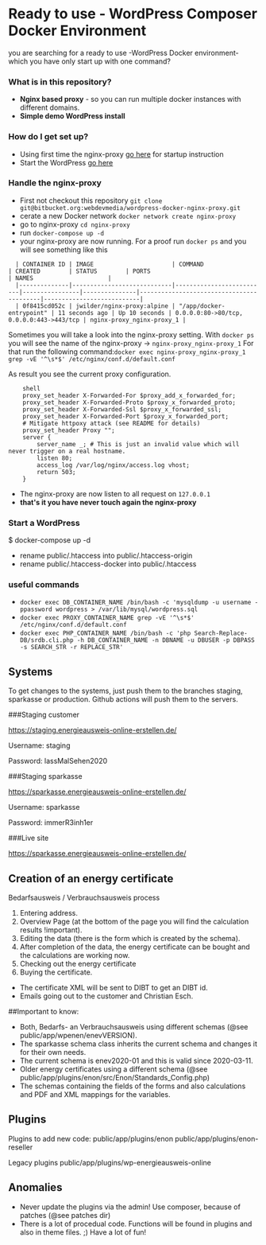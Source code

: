 # Ready to use - WordPress Composer Docker Environment #

you are searching for a ready to use -WordPress Docker environment- which you have only start up with one command?   
### What is in this repository? ###
* **Nginx based proxy** - so you can run multiple docker instances with different domains.
* **Simple demo WordPress install** 

### How do I get set up? ###
* Using first time the nginx-proxy [go here](#markdown-header-the-nginx-proxy) for startup instruction 
* Start the WordPress [go here](URL)

### Handle the nginx-proxy
  * First not checkout this repository
  `git clone git@bitbucket.org:webdevmedia/wordpress-docker-nginx-proxy.git`
  * cerate a new Docker network `docker network create nginx-proxy`  
  * go to nginx-proxy  `cd nginx-proxy` 
  * run `docker-compose up -d` 
  * your nginx-proxy are now running. For a proof run `docker ps` and you will see something like this


```
  | CONTAINER ID | IMAGE                      | COMMAND                  | CREATED        | STATUS        | PORTS                                    | NAMES                     |
  |--------------|----------------------------|--------------------------|----------------|---------------|------------------------------------------|---------------------------|
  | 0f8415cd052c | jwilder/nginx-proxy:alpine | "/app/docker-entrypoint" | 11 seconds ago | Up 10 seconds | 0.0.0.0:80->80/tcp, 0.0.0.0:443->443/tcp | nginx-proxy_nginx-proxy_1 |
```

  
Sometimes you will take a look into the nginx-proxy setting. With `docker ps` you will see the name of the nginx-proxy -> `nginx-proxy_nginx-proxy_1`
For that run the following command:`docker exec nginx-proxy_nginx-proxy_1 grep -vE '^\s*$' /etc/nginx/conf.d/default.conf`
  
As result you see the current proxy configuration.
  
```
    shell
    proxy_set_header X-Forwarded-For $proxy_add_x_forwarded_for;
    proxy_set_header X-Forwarded-Proto $proxy_x_forwarded_proto;
    proxy_set_header X-Forwarded-Ssl $proxy_x_forwarded_ssl;
    proxy_set_header X-Forwarded-Port $proxy_x_forwarded_port;
    # Mitigate httpoxy attack (see README for details)
    proxy_set_header Proxy "";
    server {
      	server_name _; # This is just an invalid value which will never trigger on a real hostname.
      	listen 80;
      	access_log /var/log/nginx/access.log vhost;
      	return 503;
    }
```

* The nginx-proxy are now listen to all request on `127.0.0.1`
* **that's it you have never touch again the nginx-proxy**

### Start a WordPress
$ docker-compose up -d

- rename public/.htaccess into public/.htaccess-origin
- rename public/.htaccess-docker into public/.htaccess

### useful commands ###
- `docker exec DB_CONTAINER_NAME /bin/bash -c 'mysqldump -u username -ppassword wordpress > /var/lib/mysql/wordpress.sql`
- `docker exec PROXY_CONTAINER_NAME grep -vE '^\s*$' /etc/nginx/conf.d/default.conf`
- `docker exec PHP_CONTAINER_NAME /bin/bash -c 'php Search-Replace-DB/srdb.cli.php -h DB_CONTAINER_NAME -n DBNAME -u DBUSER -p DBPASS -s SEARCH_STR -r REPLACE_STR'`

## Systems

To get changes to the systems, just push them to the branches staging, sparkasse or production. Github actions will push them to the servers.

###Staging customer

https://staging.energieausweis-online-erstellen.de/

Username: staging

Password: lassMalSehen2020

###Staging sparkasse

https://sparkasse.energieausweis-online-erstellen.de/

Username: sparkasse

Password: immerR3inh1er

###Live site

https://sparkasse.energieausweis-online-erstellen.de/

## Creation of an energy certificate

Bedarfsausweis / Verbrauchsausweis process

1. Entering address.
2. Overview Page (at the bottom of the page you will find the calculation results !important).
3. Editing the data (there is the form which is created by the schema).
4. After completion of the data, the energy certificate can be bought and the calculations are working now.
5. Checking out the energy certificate
6. Buying the certificate.
- The certificate XML will be sent to DIBT to get an DIBT id.
- Emails going out to the customer and Christian Esch.

##Important to know:
- Both, Bedarfs- an Verbrauchsausweis using different schemas (@see public/app/wpenen/enevVERSION).
- The sparkasse schema class inherits the current schema and changes it for their own needs.
- The current schema is enev2020-01 and this is valid since 2020-03-11.
- Older energy certificates using a different schema (@see public/app/plugins/enon/src/Enon/Standards_Config.php)
- The schemas containing the fields of the forms and also calculations and PDF and XML mappings for the variables.

## Plugins

Plugins to add new code:
public/app/plugins/enon
public/app/plugins/enon-reseller

Legacy plugins
public/app/plugins/wp-energieausweis-online

## Anomalies

- Never update the plugins via the admin! Use composer, because of patches (@see patches dir)
- There is a lot of procedual code. Functions will be found in plugins and also in theme files. ;) Have a lot of fun!





